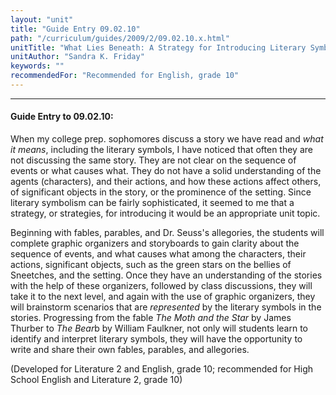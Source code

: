 ```yaml
---
layout: "unit"
title: "Guide Entry 09.02.10"
path: "/curriculum/guides/2009/2/09.02.10.x.html"
unitTitle: "What Lies Beneath: A Strategy for Introducing Literary Symbolism"
unitAuthor: "Sandra K. Friday"
keywords: ""
recommendedFor: "Recommended for English, grade 10"
---
```

<body>
<hr/>
<h4>
Guide Entry to 09.02.10:
</h4>
<p>When my college prep. sophomores discuss a story we have read and <i>what it means</i>, including the literary symbols, I have noticed that often they are not discussing the same story. They are not clear on the sequence of events or what causes what. They do not have a solid understanding of the agents (characters), and their actions, and how these actions affect others, of significant objects in the story, or the prominence of the setting. Since literary symbolism can be fairly sophisticated, it seemed to me that a strategy, or strategies, for introducing it would be an appropriate unit topic.</p>
<p>
Beginning with fables, parables, and Dr. Seuss's allegories, the students will complete graphic organizers and storyboards to gain clarity about the sequence of events, and what causes what among the characters, their actions, significant objects, such as the green stars on the bellies of Sneetches, and the setting. Once they have an understanding of the stories with the help of these organizers, followed by class discussions, they will take it to the next level, and again with the use of graphic organizers, they will brainstorm scenarios that are <i>represented</i> by the literary symbols in the stories. Progressing from the fable <i>The Moth and the Star</i> by James Thurber to <i>The Bear</i>b by William Faulkner, not only will students learn to identify and interpret literary symbols, they will have the opportunity to write and share their own fables, parables, and allegories.</p>
<p>
(Developed for Literature 2 and English, grade 10; recommended for High School English and Literature 2, grade 10)
</p>
</body>
